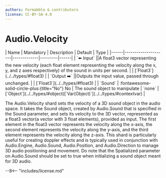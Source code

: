 ```yaml
---
authors: Formabble & contributors
license: CC-BY-SA-4.0
---
```



# Audio.Velocity

<div class="sh-parameters" markdown="1">
| Name | Mandatory | Description | Default | Type |
|------|---------------------|-------------|---------|------|
| `⬅️ Input` ||A float3 vector representing the new velocity (each float element representing the velocity along the x, y, and z axes respectively) of the sound in units per second. | | [`Float3`](../../types/#float3) |
| `Output ➡️` ||Outputs the input value, passed through unchanged. | | [`Float3`](../../types/#float3) |
| `Sound` | :fontawesome-solid-circle-plus:{title="No"} No  | The sound object to manipulate | `none` | [`Object`](../../types/#object)[`Var(Object)`](../../types/#contextvar) |

</div>

The Audio.Velocity shard sets the velocity of a 3D sound object in the audio space. It takes the Sound object, created by Audio.Sound that is specified in the Sound parameter, and sets its velocity to the 3D vector, represented as a float3 vector(a vector with 3 float elements), provided as input. The first element in the float3 vector represents the velocity along the x-axis, the second element represents the velocity along the y-axis, and the third element represents the velocity along the z-axis. This shard is particularly useful for creating doppler effects and is typically used in conjunction with Audio.Engine, Audio.Sound, Audio.Position, and Audio.Direction to manage 3D audio positioning and movement. Do note that the Spatialized parameter on Audio.Sound should be set to true when initializing a sound object meant for 3D audio.

--8<-- "includes/license.md"

